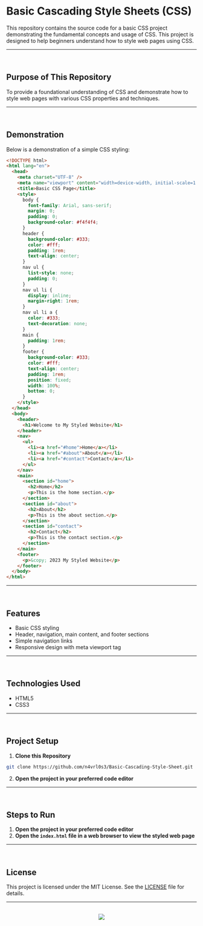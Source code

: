# Basic Cascading Style Sheets (CSS)

This repository contains the source code for a basic CSS project demonstrating the fundamental concepts and usage of CSS. This project is designed to help beginners understand how to style web pages using CSS.

<hr><br>

## Purpose of This Repository

To provide a foundational understanding of CSS and demonstrate how to style web pages with various CSS properties and techniques.

<hr><br>

## Demonstration

Below is a demonstration of a simple CSS styling:

```html
<!DOCTYPE html>
<html lang="en">
  <head>
    <meta charset="UTF-8" />
    <meta name="viewport" content="width=device-width, initial-scale=1.0" />
    <title>Basic CSS Page</title>
    <style>
      body {
        font-family: Arial, sans-serif;
        margin: 0;
        padding: 0;
        background-color: #f4f4f4;
      }
      header {
        background-color: #333;
        color: #fff;
        padding: 1rem;
        text-align: center;
      }
      nav ul {
        list-style: none;
        padding: 0;
      }
      nav ul li {
        display: inline;
        margin-right: 1rem;
      }
      nav ul li a {
        color: #333;
        text-decoration: none;
      }
      main {
        padding: 1rem;
      }
      footer {
        background-color: #333;
        color: #fff;
        text-align: center;
        padding: 1rem;
        position: fixed;
        width: 100%;
        bottom: 0;
      }
    </style>
  </head>
  <body>
    <header>
      <h1>Welcome to My Styled Website</h1>
    </header>
    <nav>
      <ul>
        <li><a href="#home">Home</a></li>
        <li><a href="#about">About</a></li>
        <li><a href="#contact">Contact</a></li>
      </ul>
    </nav>
    <main>
      <section id="home">
        <h2>Home</h2>
        <p>This is the home section.</p>
      </section>
      <section id="about">
        <h2>About</h2>
        <p>This is the about section.</p>
      </section>
      <section id="contact">
        <h2>Contact</h2>
        <p>This is the contact section.</p>
      </section>
    </main>
    <footer>
      <p>&copy; 2023 My Styled Website</p>
    </footer>
  </body>
</html>
```

<hr><br>

## Features

- Basic CSS styling
- Header, navigation, main content, and footer sections
- Simple navigation links
- Responsive design with meta viewport tag

<hr><br>

## Technologies Used

- HTML5
- CSS3

<hr><br>

## Project Setup

1. **Clone this Repository**

```bash
git clone https://github.com/n4vrl0s3/Basic-Cascading-Style-Sheet.git
```

2. **Open the project in your preferred code editor**

<hr><br>

## Steps to Run

1. **Open the project in your preferred code editor**
2. **Open the `index.html` file in a web browser to view the styled web page**

<hr><br>

## License

This project is licensed under the MIT License. See the [LICENSE](LICENSE) file for details.

<hr><br>

<div align="center">
  <a href="https://www.x.com/n4vrl0s3/">
    <img src="https://capsule-render.vercel.app/api?type=waving&height=200&color=100:49108B,20:F3F8FF&section=footer&reversal=false&textBg=false&fontAlignY=50&descAlign=48&descAlignY=59"/>
  </a>

</div>
